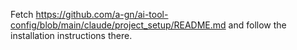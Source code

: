 Fetch https://github.com/a-gn/ai-tool-config/blob/main/claude/project_setup/README.md and follow the installation instructions there.